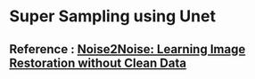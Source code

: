 # Super Sampling using Unet
## Reference : [Noise2Noise: Learning Image Restoration without Clean Data](https://github.com/joeylitalien/noise2noise-pytorch)
